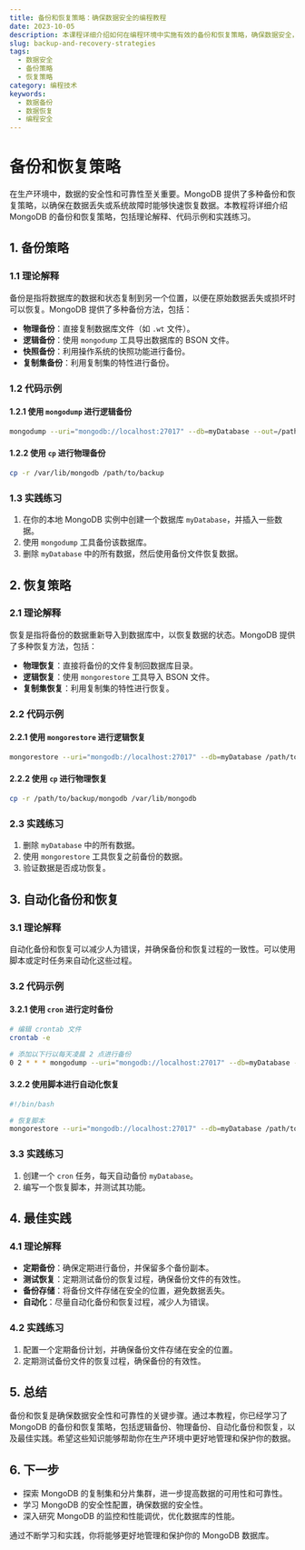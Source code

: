 ```yaml
---
title: 备份和恢复策略：确保数据安全的编程教程
date: 2023-10-05
description: 本课程详细介绍如何在编程环境中实施有效的备份和恢复策略，确保数据安全，防止数据丢失。
slug: backup-and-recovery-strategies
tags:
  - 数据安全
  - 备份策略
  - 恢复策略
category: 编程技术
keywords:
  - 数据备份
  - 数据恢复
  - 编程安全
---
```


# 备份和恢复策略

在生产环境中，数据的安全性和可靠性至关重要。MongoDB 提供了多种备份和恢复策略，以确保在数据丢失或系统故障时能够快速恢复数据。本教程将详细介绍 MongoDB 的备份和恢复策略，包括理论解释、代码示例和实践练习。

## 1. 备份策略

### 1.1 理论解释

备份是指将数据库的数据和状态复制到另一个位置，以便在原始数据丢失或损坏时可以恢复。MongoDB 提供了多种备份方法，包括：

- **物理备份**：直接复制数据库文件（如 `.wt` 文件）。
- **逻辑备份**：使用 `mongodump` 工具导出数据库的 BSON 文件。
- **快照备份**：利用操作系统的快照功能进行备份。
- **复制集备份**：利用复制集的特性进行备份。

### 1.2 代码示例

#### 1.2.1 使用 `mongodump` 进行逻辑备份

```bash
mongodump --uri="mongodb://localhost:27017" --db=myDatabase --out=/path/to/backup
```

#### 1.2.2 使用 `cp` 进行物理备份

```bash
cp -r /var/lib/mongodb /path/to/backup
```

### 1.3 实践练习

1. 在你的本地 MongoDB 实例中创建一个数据库 `myDatabase`，并插入一些数据。
2. 使用 `mongodump` 工具备份该数据库。
3. 删除 `myDatabase` 中的所有数据，然后使用备份文件恢复数据。

## 2. 恢复策略

### 2.1 理论解释

恢复是指将备份的数据重新导入到数据库中，以恢复数据的状态。MongoDB 提供了多种恢复方法，包括：

- **物理恢复**：直接将备份的文件复制回数据库目录。
- **逻辑恢复**：使用 `mongorestore` 工具导入 BSON 文件。
- **复制集恢复**：利用复制集的特性进行恢复。

### 2.2 代码示例

#### 2.2.1 使用 `mongorestore` 进行逻辑恢复

```bash
mongorestore --uri="mongodb://localhost:27017" --db=myDatabase /path/to/backup/myDatabase
```

#### 2.2.2 使用 `cp` 进行物理恢复

```bash
cp -r /path/to/backup/mongodb /var/lib/mongodb
```

### 2.3 实践练习

1. 删除 `myDatabase` 中的所有数据。
2. 使用 `mongorestore` 工具恢复之前备份的数据。
3. 验证数据是否成功恢复。

## 3. 自动化备份和恢复

### 3.1 理论解释

自动化备份和恢复可以减少人为错误，并确保备份和恢复过程的一致性。可以使用脚本或定时任务来自动化这些过程。

### 3.2 代码示例

#### 3.2.1 使用 `cron` 进行定时备份

```bash
# 编辑 crontab 文件
crontab -e

# 添加以下行以每天凌晨 2 点进行备份
0 2 * * * mongodump --uri="mongodb://localhost:27017" --db=myDatabase --out=/path/to/backup/$(date +\%Y\%m\%d)
```

#### 3.2.2 使用脚本进行自动化恢复

```bash
#!/bin/bash

# 恢复脚本
mongorestore --uri="mongodb://localhost:27017" --db=myDatabase /path/to/backup/latest
```

### 3.3 实践练习

1. 创建一个 `cron` 任务，每天自动备份 `myDatabase`。
2. 编写一个恢复脚本，并测试其功能。

## 4. 最佳实践

### 4.1 理论解释

- **定期备份**：确保定期进行备份，并保留多个备份副本。
- **测试恢复**：定期测试备份的恢复过程，确保备份文件的有效性。
- **备份存储**：将备份文件存储在安全的位置，避免数据丢失。
- **自动化**：尽量自动化备份和恢复过程，减少人为错误。

### 4.2 实践练习

1. 配置一个定期备份计划，并确保备份文件存储在安全的位置。
2. 定期测试备份文件的恢复过程，确保备份的有效性。

## 5. 总结

备份和恢复是确保数据安全性和可靠性的关键步骤。通过本教程，你已经学习了 MongoDB 的备份和恢复策略，包括逻辑备份、物理备份、自动化备份和恢复，以及最佳实践。希望这些知识能够帮助你在生产环境中更好地管理和保护你的数据。

## 6. 下一步

- 探索 MongoDB 的复制集和分片集群，进一步提高数据的可用性和可靠性。
- 学习 MongoDB 的安全性配置，确保数据的安全性。
- 深入研究 MongoDB 的监控和性能调优，优化数据库的性能。

通过不断学习和实践，你将能够更好地管理和保护你的 MongoDB 数据库。